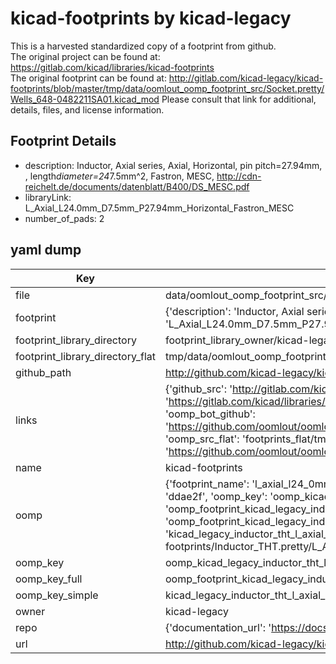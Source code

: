 # kicad-footprints by kicad-legacy  
This is a harvested standardized copy of a footprint from github.  
The original project can be found at:  
https://gitlab.com/kicad/libraries/kicad-footprints  
The original footprint can be found at:
http://gitlab.com/kicad-legacy/kicad-footprints/blob/master/tmp/data/oomlout_oomp_footprint_src/Socket.pretty/Wells_648-0482211SA01.kicad_mod
Please consult that link for additional, details, files, and license information.  
## Footprint Details
* description: Inductor, Axial series, Axial, Horizontal, pin pitch=27.94mm, , length*diameter=24*7.5mm^2, Fastron, MESC, http://cdn-reichelt.de/documents/datenblatt/B400/DS_MESC.pdf  
* libraryLink: L_Axial_L24.0mm_D7.5mm_P27.94mm_Horizontal_Fastron_MESC  
* number_of_pads: 2  
## yaml dump  
| Key | Value |  
| --- | --- |  
| file | data/oomlout_oomp_footprint_src/kicad-footprints/Inductor_THT.pretty/L_Axial_L24.0mm_D7.5mm_P27.94mm_Horizontal_Fastron_MESC.kicad_mod |  
| footprint | {'description': 'Inductor, Axial series, Axial, Horizontal, pin pitch=27.94mm, , length*diameter=24*7.5mm^2, Fastron, MESC, http://cdn-reichelt.de/documents/datenblatt/B400/DS_MESC.pdf', 'libraryLink': 'L_Axial_L24.0mm_D7.5mm_P27.94mm_Horizontal_Fastron_MESC', 'number_of_pads': 2} |  
| footprint_library_directory | footprint_library_owner/kicad-legacy_kicad-footprints |  
| footprint_library_directory_flat | tmp/data/oomlout_oomp_footprint_src/footprints_flat/kicad_legacy_inductor_tht_l_axial_l24_0mm_d7_5mm_p27_94mm_horizontal_fastron_mesc/working |  
| github_path | http://github.com/kicad-legacy/kicad-footprints/blob/master/tmp/data/oomlout_oomp_footprint_src/Inductor_THT.pretty/L_Axial_L24.0mm_D7.5mm_P27.94mm_Horizontal_Fastron_MESC.kicad_mod |  
| links | {'github_src': 'http://gitlab.com/kicad-legacy/kicad-footprints/blob/master/tmp/data/oomlout_oomp_footprint_src/Socket.pretty/Wells_648-0482211SA01.kicad_mod', 'github_src_repo': 'https://gitlab.com/kicad/libraries/kicad-footprints', 'oomp_bot': 'tmp/data/oomlout_oomp_footprint_src/footprints/kicad_legacy_inductor_tht_l_axial_l24_0mm_d7_5mm_p27_94mm_horizontal_fastron_mesc/working', 'oomp_bot_github': 'https://github.com/oomlout/oomlout_oomp_footprint_bot/tree/main/tmp/data/oomlout_oomp_footprint_src/footprints/kicad_legacy_inductor_tht_l_axial_l24_0mm_d7_5mm_p27_94mm_horizontal_fastron_mesc/working', 'oomp_src_flat': 'footprints_flat/tmp/data/oomlout_oomp_footprint_src/footprints_flat/kicad_legacy_inductor_tht_l_axial_l24_0mm_d7_5mm_p27_94mm_horizontal_fastron_mesc/working', 'oomp_src_flat_github': 'https://github.com/oomlout/oomlout_oomp_footprint_src/tree/main/tmp/data/oomlout_oomp_footprint_src/footprints_flat/kicad_legacy_inductor_tht_l_axial_l24_0mm_d7_5mm_p27_94mm_horizontal_fastron_mesc/working'} |  
| name | kicad-footprints |  
| oomp | {'footprint_name': 'l_axial_l24_0mm_d7_5mm_p27_94mm_horizontal_fastron_mesc', 'library_name': 'inductor_tht', 'md5': 'ddae2f29c93b7619ce6e4beac056911e', 'md5_10': 'ddae2f29c9', 'md5_5': 'ddae2', 'md5_6': 'ddae2f', 'oomp_key': 'oomp_kicad_legacy_inductor_tht_l_axial_l24_0mm_d7_5mm_p27_94mm_horizontal_fastron_mesc', 'oomp_key_extra': 'oomp_footprint_kicad_legacy_inductor_tht_l_axial_l24_0mm_d7_5mm_p27_94mm_horizontal_fastron_mesc', 'oomp_key_full': 'oomp_footprint_kicad_legacy_inductor_tht_l_axial_l24_0mm_d7_5mm_p27_94mm_horizontal_fastron_mesc_ddae2f', 'oomp_key_simple': 'kicad_legacy_inductor_tht_l_axial_l24_0mm_d7_5mm_p27_94mm_horizontal_fastron_mesc', 'original_filename': 'data/oomlout_oomp_footprint_src/kicad-footprints/Inductor_THT.pretty/L_Axial_L24.0mm_D7.5mm_P27.94mm_Horizontal_Fastron_MESC.kicad_mod', 'owner_name': 'kicad_legacy'} |  
| oomp_key | oomp_kicad_legacy_inductor_tht_l_axial_l24_0mm_d7_5mm_p27_94mm_horizontal_fastron_mesc |  
| oomp_key_full | oomp_footprint_kicad_legacy_inductor_tht_l_axial_l24_0mm_d7_5mm_p27_94mm_horizontal_fastron_mesc |  
| oomp_key_simple | kicad_legacy_inductor_tht_l_axial_l24_0mm_d7_5mm_p27_94mm_horizontal_fastron_mesc |  
| owner | kicad-legacy |  
| repo | {'documentation_url': 'https://docs.github.com/rest/repos/repos#get-a-repository', 'message': 'Not Found'} |  
| url | http://github.com/kicad-legacy/kicad-footprints |  

